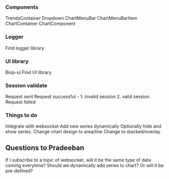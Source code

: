 ### Components
TrendsContainer
Dropdown
ChartMenuBar
ChartMenuBarItem
ChartContainer
ChartComponent

### Logger
Find logger library

### UI library
Biop-ui
Find UI library

### Session validate
Request sent
Request successful - 1. invalid session 2. valid session
Request failed

### Things to do
Integrate with websocket
Add new series dynamically
Optionally hide and show series.
Change chart design to area/line
Change to stacked/overlay

## Questions to Pradeeban
If I subscribe to a topic of websocket, will it be the same type of data coming everytime? 
Should we dynamically add series to chart? Or will it be pre-defined?



